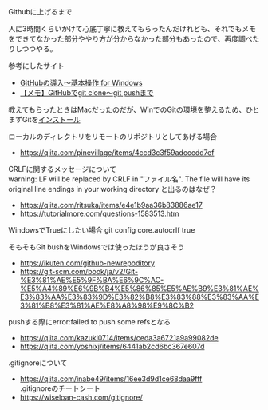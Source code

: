 Githubに上げるまで  

人に3時間くらいかけて心底丁寧に教えてもらったんだけれども、それでもメモをできてなかった部分ややり方が分からなかった部分もあったので、再度調べたりしつつやる。

<!--教えてくれた人@HASH1da1さん-->
参考にしたサイト  
- [GitHubの導入〜基本操作 for Windows](https://qiita.com/Kenta-Okuda/items/c3dcd60a80a82147e1bf)
- [【メモ】GitHubでgit clone〜git pushまで](https://qiita.com/nt_tn/items/c5ea999a2638e03ee418)  

教えてもらったときはMacだったのだが、WinでのGitの環境を整えるため、ひとまずGitを[インストール](https://git-scm.com/download/win)  

ローカルのディレクトリをリモートのリポジトリとしてあげる場合  
- https://qiita.com/pinevillage/items/4ccd3c3f59adcccdd7ef  

CRLFに関するメッセージについて  
warning: LF will be replaced by CRLF in "ファイル名".
The file will have its original line endings in your working directory
と出るのはなぜ？
- https://qiita.com/ritsuka/items/e4e1b9aa36b83886ae17
- https://tutorialmore.com/questions-1583513.htm  

WindowsでTrueにしたい場合
git config core.autocrlf true

そもそもGit bushをWindowsでは使ったほうが良さそう
- https://ikuten.com/github-newrepoditory   
- https://git-scm.com/book/ja/v2/Git-%E3%81%AE%E5%9F%BA%E6%9C%AC-%E5%A4%89%E6%9B%B4%E5%86%85%E5%AE%B9%E3%81%AE%E3%83%AA%E3%83%9D%E3%82%B8%E3%83%88%E3%83%AA%E3%81%B8%E3%81%AE%E8%A8%98%E9%8C%B2  

pushする際にerror:failed to push some refsとなる  
- https://qiita.com/kazuki0714/items/ceda3a6721a9a99082de  
- https://qiita.com/yoshixj/items/6441ab2cd6bc367e607d  

.gitignoreについて  
- https://qiita.com/inabe49/items/16ee3d9d1ce68daa9fff  
.gitignoreのチートシート  
- https://wiseloan-cash.com/gitignore/  


